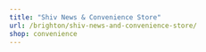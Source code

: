 ```yaml
---
title: "Shiv News & Convenience Store"
url: /brighton/shiv-news-and-convenience-store/
shop: convenience
---
```

